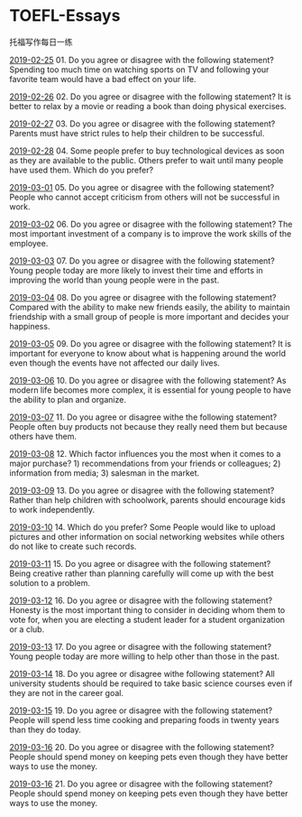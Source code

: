 # TOEFL-Essays
托福写作每日一练

[2019-02-25](01.md)  01. Do you agree or disagree with the following statement? Spending too much time on watching sports on TV and following your favorite team would have a bad effect on your life.

[2019-02-26](02.md)  02. Do you agree or disagree with the following statement? It is  better to relax by a movie or reading a book than doing physical exercises.

[2019-02-27](03.md)  03. Do you agree or disagree with the following statement? Parents must have strict rules to help their children to be successful.

[2019-02-28](04.md)  04. Some people prefer to buy technological devices as soon as they are available to the public. Others prefer to wait until many people have used them. Which do you prefer?

[2019-03-01](05.md)  05. Do you agree or disagree with the following statement? People who cannot accept criticism from others will not be successful in work.

[2019-03-02](06.md)  06. Do you agree or disagree with the following statement? The most important investment of a company is to improve the work skills of the employee.

[2019-03-03](07.md)  07. Do you agree or disagree with the following statement? Young people today are more likely to invest their time and efforts in improving the world than young people were in the past.

[2019-03-04](08.md)  08. Do you agree or disagree with the following statement? Compared with the ability to make new friends easily, the ability to maintain friendship with a small group of people is more important and decides your happiness.

[2019-03-05](09.md)  09. Do you agree  or disagree with the following statement? It is important for everyone  to know about what is happening around the world even though the events have not affected our daily lives.

[2019-03-06](10.md)  10. Do you agree or disagree with the following statement? As modern life becomes more complex, it is essential for young people to have the ability to plan and organize.

[2019-03-07](11.md)  11. Do you agree or disagree withe the following  statement? People often buy products not because they really need them but because others have them.

[2019-03-08](12.md)  12. Which factor influences you the most when it comes to a major purchase? 1) recommendations from your friends or colleagues; 2) information from media; 3) salesman in the market.

[2019-03-09](13.md)  13. Do you agree or disagree with the following statement? Rather than help children with schoolwork, parents should encourage kids to work independently.

[2019-03-10](14.md)  14. Which do you prefer? Some People would like to upload pictures and other information on social networking websites while others do not like to create such records.

 [2019-03-11](15.md) 15. Do you agree or disagree with the following statement? Being creative rather than planning carefully will come up with the best solution to a problem.

[2019-03-12](16.md)  16. Do you agree or disagree with the following statement? Honesty is the most important thing to consider in deciding whom them to vote for, when you are electing a student leader for a student organization or a club.

[2019-03-13](17.md)  17. Do you agree or disagree with the following statement? Young people today are more willing to help other than those in the past.

[2019-03-14](18.md) 18. Do you agree or disagree withe following statement? All university students should be required to take basic science courses even if they are not in the career goal.

[2019-03-15](19.md)  19. Do you agree or disagree with  the following statement? People will spend less time cooking and preparing foods in twenty years than they do today.

[2019-03-16](20.md)  20. Do you agree or disagree with the following statement? People should spend money on keeping pets even though they have better ways to use the money.

[2019-03-16](21.md)  21. Do you agree or disagree with the following statement? People should spend money on keeping pets even though they have better ways to use the money.